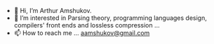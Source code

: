 - 👋 Hi, I’m Arthur Amshukov.
- 👀 I’m interested in Parsing theory, programming languages design, compilers' front ends and lossless compression ...
- 📫 How to reach me ... aamshukov@gmail.com

<!---
aamshukov/aamshukov is a ✨ special ✨ repository because its `README.md` (this file) appears on your GitHub profile.
You can click the Preview link to take a look at your changes.
--->
